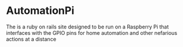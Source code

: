 AutomationPi
============

The is a ruby on rails site designed to be run on a Raspberry Pi that interfaces with the GPIO pins for home automation and other nefarious actions at a distance
